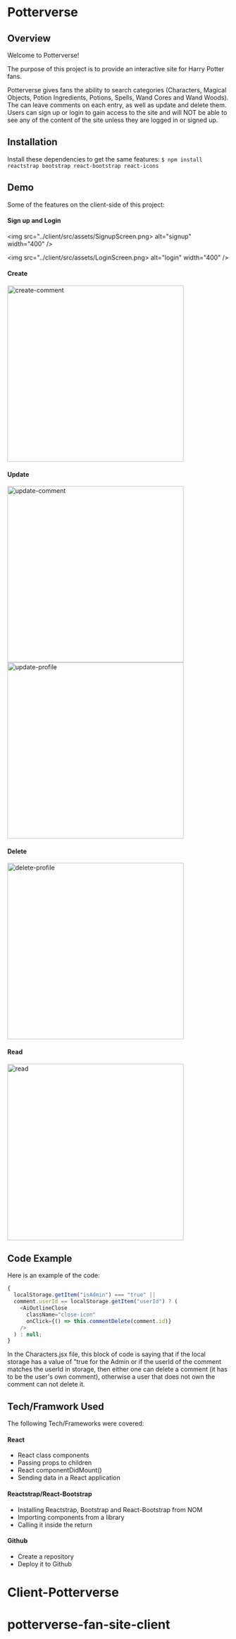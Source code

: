 # Potterverse

## Overview

Welcome to Potterverse!<br>

The purpose of this project is to provide an interactive site for Harry Potter fans.<br>

Potterverse gives fans the ability to search categories (Characters, Magical Objects, Potion Ingredients, Potions, Spells, Wand Cores and Wand Woods). The can leave comments on each entry, as well as update and delete them. Users can sign up or login to gain access to the site and will NOT be able to see any of the content of the site unless they are logged in or signed up.

## Installation

Install these dependencies to get the same features:
`$ npm install reactstrap bootstrap react-bootstrap react-icons`

## Demo

Some of the features on the client-side of this project:

#### Sign up and Login

<img src="../client/src/assets/SignupScreen.png> alt="signup" width="400"
/>

<img src="../client/src/assets/LoginScreen.png> alt="login" width="400" />

#### Create

<img src="../client/src/assets/CreateComment.png" alt="create-comment" width="400" />

#### Update

<img src="../client/src/assets/UpdateComment.png" alt="update-comment" width="400" />
<img src="../client/src/assets/UpdateProfile.png" alt="update-profile" width="400" />

#### Delete

<img src="../client/src/assets/DeleteProfile.png" alt="delete-profile" width=400 />

#### Read

<img src="../client/src/assets/GetCardResults.png" alt="read" width=400 />

## Code Example

Here is an example of the code:

```js
{
  localStorage.getItem("isAdmin") === "true" ||
  comment.userId == localStorage.getItem("userId") ? (
    <AiOutlineClose
      className="close-icon"
      onClick={() => this.commentDelete(comment.id)}
    />
  ) : null;
}
```

In the Characters.jsx file, this block of code is saying that if the local storage has a value of "true for the Admin or if the userId of the comment matches the userId in storage, then either one can delete a comment (it has to be the user's own comment), otherwise a user that does not own the comment can not delete it.

## Tech/Framwork Used

The following Tech/Frameworks were covered:

#### React

- React class components
- Passing props to children
- React componentDidMount()
- Sending data in a React application

#### Reactstrap/React-Bootstrap

- Installing Reactstrap, Bootstrap and React-Bootstrap from NOM
- Importing components from a library
- Calling it inside the return

#### Github

- Create a repository
- Deploy it to Github
# Client-Potterverse
# potterverse-fan-site-client
